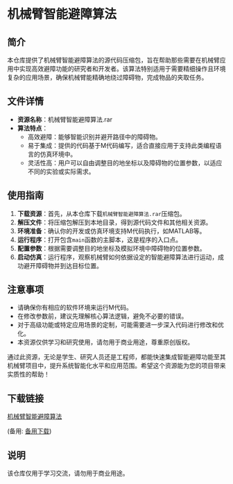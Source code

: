 # 机械臂智能避障算法

## 简介

本仓库提供了机械臂智能避障算法的源代码压缩包，旨在帮助那些需要在机械臂应用中实现高效避障功能的研究者和开发者。该算法特别适用于需要精细操作且环境复杂的应用场景，确保机械臂能精确地绕过障碍物，完成物品的夹取任务。

## 文件详情

- **资源名称**：机械臂智能避障算法.rar
- **算法特点**：
    - 高效避障：能够智能识别并避开路径中的障碍物。
    - 易于集成：提供的代码基于M代码编写，适合直接应用于支持此类编程语言的仿真环境中。
    - 灵活性高：用户可以自由调整目的地坐标以及障碍物的位置参数，以适应不同的实验或实际需求。
    
## 使用指南

1. **下载资源**：首先，从本仓库下载`机械臂智能避障算法.rar`压缩包。
2. **解压文件**：将压缩包解压到本地目录，得到源代码文件和其他相关资源。
3. **环境准备**：确认你的开发或仿真环境支持M代码执行，如MATLAB等。
4. **运行程序**：打开包含`main`函数的主脚本，这是程序的入口点。
5. **配置参数**：根据需要调整目的地坐标及模拟环境中障碍物的位置参数。
6. **启动仿真**：运行程序，观察机械臂如何依据设定的智能避障算法进行运动，成功避开障碍物并到达目标位置。

## 注意事项

- 请确保你有相应的软件环境来运行M代码。
- 在修改参数前，建议先理解核心算法逻辑，避免不必要的错误。
- 对于高级功能或特定应用场景的定制，可能需要进一步深入代码进行修改和优化。
- 本资源仅供学习和研究使用，请勿用于商业用途，尊重原创版权。

通过此资源，无论是学生、研究人员还是工程师，都能快速集成智能避障功能至其机械臂项目中，提升系统智能化水平和应用范围。希望这个资源能为您的项目带来实质性的帮助！

## 下载链接
[机械臂智能避障算法](https://pan.quark.cn/s/d271ad8d1971) 

(备用: [备用下载](https://pan.baidu.com/s/14JADkpU6RoxPrHt1sKGKtw?pwd=1234))

## 说明

该仓库仅用于学习交流，请勿用于商业用途。
